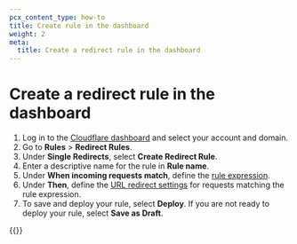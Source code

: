 ```yaml
---
pcx_content_type: how-to
title: Create rule in the dashboard
weight: 2
meta:
  title: Create a redirect rule in the dashboard
---
```


# Create a redirect rule in the dashboard

1. Log in to the [Cloudflare dashboard](https://dash.cloudflare.com) and select your account and domain.
2. Go to **Rules** > **Redirect Rules**.
3. Under **Single Redirects**, select **Create Redirect Rule**.
4. Enter a descriptive name for the rule in **Rule name**.
5. Under **When incoming requests match**, define the [rule expression](/ruleset-engine/rules-language/expressions/edit-expressions/).
6. Under **Then**, define the [URL redirect settings](/rules/url-forwarding/single-redirects/settings/) for requests matching the rule expression.
7. To save and deploy your rule, select **Deploy**. If you are not ready to deploy your rule, select **Save as Draft**.

{{<render file="url-forwarding/_requires-proxied-site.md" withParameters="Single Redirects">}}